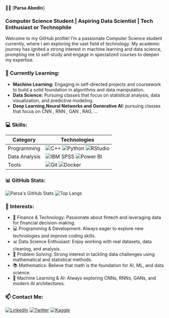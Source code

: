 👨‍💻 [**Parsa Abedin**]

### Computer Science Student | Aspiring Data Scientist | Tech Enthusiast or Technophile

Welcome to my GitHub profile! I’m a passionate Computer Science student currently, where I am exploring the vast field of technology. My academic journey has ignited a strong interest in machine learning and data science, prompting me to self-study and engage in specialized courses to deepen my expertise.

### 🌱 Currently Learning:
- **Machine Learning:** Engaging in self-directed projects and coursework to build a solid foundation in algorithms and data manipulation.
- **Data Science:** Pursuing classes that focus on statistical analysis, data visualization, and predictive modeling.
- **Deep Learning,Neural Networks and Generative AI:** pursuing classes that focus on CNN , RNN , GAN , RAG, ...
  
### 💻 Skills:

| Category         | Technologies |
|---------------------|----------------|
| Programming    | ![C++](https://img.shields.io/badge/C++-00599C?style=flat&logo=c%2B%2B&logoColor=white) ![Python](https://img.shields.io/badge/Python-3776AB?style=flat&logo=python&logoColor=white) ![RStudio](https://img.shields.io/badge/RStudio-276DC3?logo=RStudio&logoColor=white) |
| Data Analysis  | ![IBM SPSS](https://img.shields.io/badge/SPSS-Blue?style=flat&logo=ibm&logoColor=white) ![Power BI](https://img.shields.io/badge/Power%20BI-F2C811?style=flat&logo=powerbi&logoColor=black) |
| Tools         | ![Git](https://img.shields.io/badge/Git-F05032?style=flat&logo=git&logoColor=white) ![Docker](https://img.shields.io/badge/Docker-2496ED?style=flat&logo=docker&logoColor=white) |

### 📊 GitHub Stats:
![Parsa's GitHub Stats](https://github-readme-stats.vercel.app/api?username=parsaAb13&show_icons=true&theme=tokyonight)
![Top Langs](https://github-readme-stats.vercel.app/api/top-langs/?username=parsaAb13&layout=compact&theme=tokyonight)

### 🤔 Interests:
- 🚀 Finance & Technology: Passionate about fintech and leveraging data for financial decision-making.
- 💻 Programming & Development: Always eager to explore new technologies and improve coding skills.
- 📊 Data Science Enthusiast: Enjoy working with real datasets, data cleaning, and analysis.
- 🧠 Problem Solving: Strong interest in tackling data challenges using mathematical and statistical methods.
- 📚 Mathematics: Believe that math is the foundation for AI, ML, and data science.
- 🤖 Machine Learning & AI: Always exploring CNNs, RNNs, GANs, and modern AI architectures.
   
### 📫 Contact Me:
[![LinkedIn](https://img.shields.io/badge/LinkedIn-0A66C2?style=flat&logo=linkedin&logoColor=white)](https://www.linkedin.com/in/parsaabedin) 
[![Twitter](https://img.shields.io/badge/Twitter-1DA1F2?style=flat&logo=twitter&logoColor=white)](https://x.com/AbedinParsaa) 
[![Kaggle](https://img.shields.io/badge/Kaggle-20BEFF?style=flat&logo=kaggle&logoColor=white)](https://www.kaggle.com/parsaabedin)
